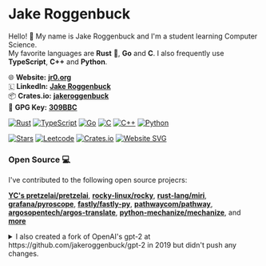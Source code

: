 # Jake Roggenbuck

Hello! 👋 My name is Jake Roggenbuck and I'm a student learning Computer Science.<br/>
My favorite languages are **Rust** :crab:, **Go** and **C**. I also frequently use **TypeScript**, **C++** and **Python**.

🌐 **Website:**  [**jr0.org**](https://jr0.org)<br>
🇱 **LinkedIn:** [**Jake Roggenbuck**](https://www.linkedin.com/in/jakeroggenbuck)<br>
📦 **Crates.io:** [**jakeroggenbuck**](https://crates.io/users/jakeroggenbuck)<br>
🔑 **GPG Key:** [**309BBC**](https://github.com/JakeRoggenbuck.gpg)<br>

<!-- [![Leetcode Stats](https://leetcard.jacoblin.cool/jakeroggenbuck?ext=heatmap)](https://leetcode.com/u/jakeroggenbuck/) -->

[![Rust](https://img.shields.io/badge/Rust-1A5D8A?style=for-the-badge&logo=rust&logoColor=white)](https://github.com/JakeRoggenbuck?tab=repositories&q=&type=&language=rust&sort=stargazers)
[![TypeScript](https://img.shields.io/badge/typescript-%23007ACC.svg?style=for-the-badge&logo=typescript&logoColor=white)](https://github.com/JakeRoggenbuck?tab=repositories&q=&type=&language=typescript)
[![Go](https://img.shields.io/badge/Go-00ADD8?style=for-the-badge&logo=go&logoColor=white)](https://github.com/JakeRoggenbuck?tab=repositories&q=&type=&language=go&sort=stargazers)
[![C](https://img.shields.io/badge/C-00599C?style=for-the-badge&logo=c&logoColor=white)](https://github.com/JakeRoggenbuck?tab=repositories&q=&type=&language=c&sort=stargazers)
[![C++](https://img.shields.io/badge/C%2B%2B-00599C?style=for-the-badge&logo=c%2B%2B&logoColor=white)](https://github.com/JakeRoggenbuck?tab=repositories&q=&type=&language=c%2B%2B&sort=stargazers)
[![Python](https://img.shields.io/badge/Python-3776AB?style=for-the-badge&logo=python&logoColor=white)](https://github.com/JakeRoggenbuck?tab=repositories&q=&type=&language=python&sort=stargazers)

[![Stars](https://img.shields.io/github/stars/jakeroggenbuck?style=for-the-badge)](https://github.com/JakeRoggenbuck)
[![Leetcode](https://img.shields.io/badge/leetcode-orange?style=for-the-badge)](https://leetcode.com/u/jakeroggenbuck/)
[![Crates.io](https://img.shields.io/crates/udt/126889?style=for-the-badge)](https://crates.io/users/jakeroggenbuck)
[![Website SVG](https://nextjs-fastapi-starter-alpha-blue.vercel.app/api/py/website)](https://jr0.org) <!-- Custom color changing badge! -->

### Open Source 💻
I've contributed to the following open source projecrs:<br>

[**YC's pretzelai/pretzelai**](https://github.com/pretzelai/pretzelai),
[**rocky-linux/rocky**](https://github.com/rocky-linux/rocky), 
[**rust-lang/miri**](https://github.com/rust-lang/miri/commit/6fee850a46872b39a92df4a1deb0c5a60cd60dc1), <!-- the changes to squash merged so they don't appear as a seperate commit -->
[**grafana/pyroscope**](https://github.com/grafana/pyroscope),
[**fastly/fastly-py**](https://github.com/fastly/fastly-py),
[**pathwaycom/pathway**](https://github.com/pathwaycom/pathway),
[**argosopentech/argos-translate**](https://github.com/argosopentech/argos-translate),
[**python-mechanize/mechanize**](https://github.com/python-mechanize/mechanize), and [**more**](https://github.com/JakeRoggenbuck?tab=repositories&q=&type=&language=&sort=stargazers)

<details>
<summary>I also created a fork of OpenAI's gpt-2 at https://github.com/jakeroggenbuck/gpt-2 in 2019 but didn't push any changes.
</summary>
- I still cannot believe how implactful this one project has been on the world as a whole and on software engineering especially<br>
- You can verify the creation date with GitHub's api at https://api.github.com/repos/jakeroggenbuck/gpt-2 and look at the `created_at` field
</details>

<!-- Maybe when I have more top projects I will include this
**Top Project:**

[![ACS](https://img.shields.io/badge/Auto%20Clock%20Speed-blue?style=for-the-badge)](https://github.com/JakeRoggenbuck/auto-clock-speed)
[![Downloads](https://img.shields.io/crates/d/autoclockspeed?style=for-the-badge)](https://crates.io/crates/autoclockspeed)
[![GitHub Repo stars](https://img.shields.io/github/stars/jakeroggenbuck/auto-clock-speed?style=for-the-badge)](https://github.com/JakeRoggenbuck/auto-clock-speed)
-->
